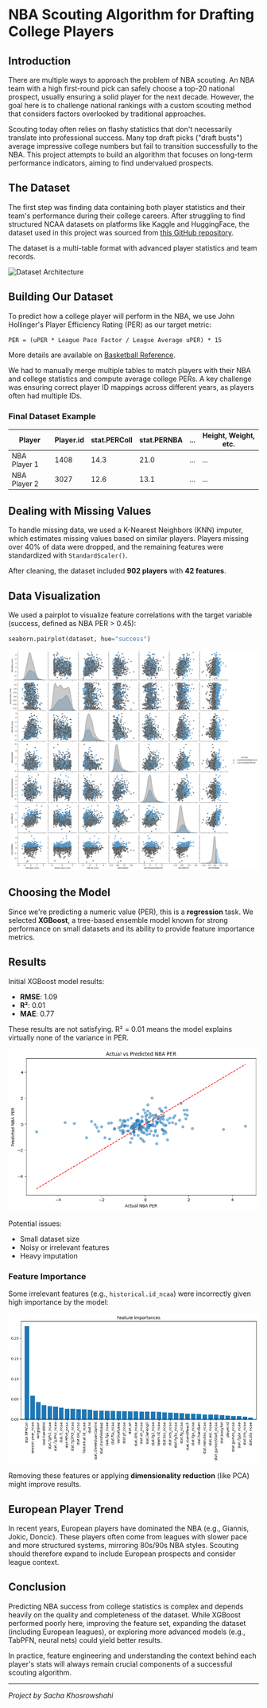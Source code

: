 # NBA Scouting Algorithm for Drafting College Players

## Introduction

There are multiple ways to approach the problem of NBA scouting. An NBA team with a high first-round pick can safely choose a top-20 national prospect, usually ensuring a solid player for the next decade. However, the goal here is to challenge national rankings with a custom scouting method that considers factors overlooked by traditional approaches.

Scouting today often relies on flashy statistics that don't necessarily translate into professional success. Many top draft picks ("draft busts") average impressive college numbers but fail to transition successfully to the NBA. This project attempts to build an algorithm that focuses on long-term performance indicators, aiming to find undervalued prospects.

## The Dataset

The first step was finding data containing both player statistics and their team's performance during their college careers. After struggling to find structured NCAA datasets on platforms like Kaggle and HuggingFace, the dataset used in this project was sourced from [this GitHub repository](https://github.com/RobertoCurti/basketballData/).

The dataset is a multi-table format with advanced player statistics and team records.

![Dataset Architecture](architecture_dataset.png)

## Building Our Dataset

To predict how a college player will perform in the NBA, we use John Hollinger's Player Efficiency Rating (PER) as our target metric:

```
PER = (uPER * League Pace Factor / League Average uPER) * 15
```

More details are available on [Basketball Reference](https://www.basketball-reference.com/about/per.html).

We had to manually merge multiple tables to match players with their NBA and college statistics and compute average college PERs. A key challenge was ensuring correct player ID mappings across different years, as players often had multiple IDs.

### Final Dataset Example

| Player       | Player.id | stat.PERColl | stat.PERNBA | ... | Height, Weight, etc. |
|--------------|-----------|--------------|-------------|-----|-----------------------|
| NBA Player 1 | 1408      | 14.3         | 21.0        | ... | ...                   |
| NBA Player 2 | 3027      | 12.6         | 13.1        | ... | ...                   |

## Dealing with Missing Values

To handle missing data, we used a K-Nearest Neighbors (KNN) imputer, which estimates missing values based on similar players. Players missing over 40% of data were dropped, and the remaining features were standardized with `StandardScaler()`.

After cleaning, the dataset included **902 players** with **42 features**.

## Data Visualization

We used a pairplot to visualize feature correlations with the target variable (success, defined as NBA PER > 0.45):

```python
seaborn.pairplot(dataset, hue="success")
```

![Pairplot](pairplot%20blue%20and%20grey.png)

## Choosing the Model

Since we're predicting a numeric value (PER), this is a **regression** task. We selected **XGBoost**, a tree-based ensemble model known for strong performance on small datasets and its ability to provide feature importance metrics.

## Results

Initial XGBoost model results:

- **RMSE**: 1.09
- **R²**: 0.01
- **MAE**: 0.77

These results are not satisfying. R² = 0.01 means the model explains virtually none of the variance in PER.

![Prediction Plot](predicted%20PER%20vs%20actual%20PER.png)

Potential issues:
- Small dataset size
- Noisy or irrelevant features
- Heavy imputation

### Feature Importance

Some irrelevant features (e.g., `historical.id_ncaa`) were incorrectly given high importance by the model:

![Feature Importance](feature%20importance.png)

Removing these features or applying **dimensionality reduction** (like PCA) might improve results.

## European Player Trend

In recent years, European players have dominated the NBA (e.g., Giannis, Jokic, Doncic). These players often come from leagues with slower pace and more structured systems, mirroring 80s/90s NBA styles. Scouting should therefore expand to include European prospects and consider league context.

## Conclusion

Predicting NBA success from college statistics is complex and depends heavily on the quality and completeness of the dataset. While XGBoost performed poorly here, improving the feature set, expanding the dataset (including European leagues), or exploring more advanced models (e.g., TabPFN, neural nets) could yield better results.

In practice, feature engineering and understanding the context behind each player's stats will always remain crucial components of a successful scouting algorithm.

---

*Project by Sacha Khosrowshahi*